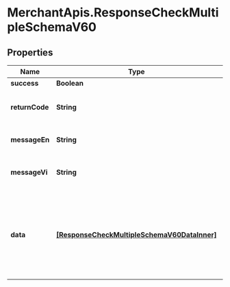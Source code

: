 # MerchantApis.ResponseCheckMultipleSchemaV60

## Properties

Name | Type | Description | Notes
------------ | ------------- | ------------- | -------------
**success** | **Boolean** |  | [optional] 
**returnCode** | **String** | Result code if failed. Default is null | [optional] 
**messageEn** | **String** | Message notification in English | [optional] 
**messageVi** | **String** | Message notification in Vietnamese | [optional] 
**data** | [**[ResponseCheckMultipleSchemaV60DataInner]**](ResponseCheckMultipleSchemaV60DataInner.md) | Detail items of voucher, if result is failed, response will return the first voucher code which is invalid | [optional] 


